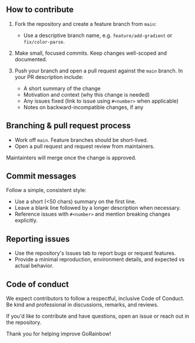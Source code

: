 ## How to contribute

1. Fork the repository and create a feature branch from `main`:

	- Use a descriptive branch name, e.g. `feature/add-gradient` or `fix/color-parse`.

2. Make small, focused commits. Keep changes well-scoped and documented.

3. Push your branch and open a pull request against the `main` branch. In your PR description include:
	- A short summary of the change
	- Motivation and context (why this change is needed)
	- Any issues fixed (link to issue using `#<number>` when applicable)
	- Notes on backward-incompatible changes, if any

## Branching & pull request process

- Work off `main`. Feature branches should be short-lived.
- Open a pull request and request review from maintainers.

Maintainters will merge once the change is approved.

## Commit messages

Follow a simple, consistent style:

- Use a short (<50 chars) summary on the first line.
- Leave a blank line followed by a longer description when necessary.
- Reference issues with `#<number>` and mention breaking changes explicitly.

## Reporting issues

- Use the repository's Issues tab to report bugs or request features.
- Provide a minimal reproduction, environment details, and expected vs actual behavior.

## Code of conduct

We expect contributors to follow a respectful, inclusive Code of Conduct. Be kind and professional in discussions, remarks, and reviews.

If you'd like to contribute and have questions, open an issue or reach out in the repository.

Thank you for helping improve GoRainbow!

